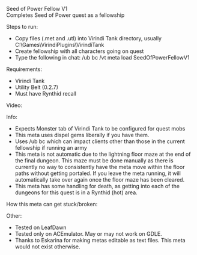 Seed of Power Fellow V1   
Completes Seed of Power quest as a fellowship 

Steps to run:
- Copy files (.met and .utl) into Virindi Tank directory, usually C:\Games\VirindiPlugins\VirindiTank
- Create fellowship with all characters going on quest
- Type the following in chat: /ub bc /vt meta load SeedOfPowerFellowV1

Requirements:
- Virindi Tank
- Utility Belt (0.2.7)
- Must have Rynthid recall

Video: 

Info:
- Expects Monster tab of Virindi Tank to be configured for quest mobs
- This meta uses dispel gems liberally if you have them. 
- Uses /ub bc which can impact clients other than those in the current fellowship if running an army
- This meta is not automatic due to the lightning floor maze at the end of the final dungeon.  This maze must be done manually as there is currently no way to consistently have the meta move within the floor paths without getting portaled.  If you leave the meta running, it will automatically take over again once the floor maze has been cleared.
- This meta has some handling for death, as getting into each of the dungeons for this quest is in a Rynthid (hot) area.


How this meta can get stuck/broken:


Other:
- Tested on LeafDawn
- Tested only on ACEmulator.  May or may not work on GDLE.
- Thanks to Eskarina for making metas editable as text files.   This meta would not exist otherwise.